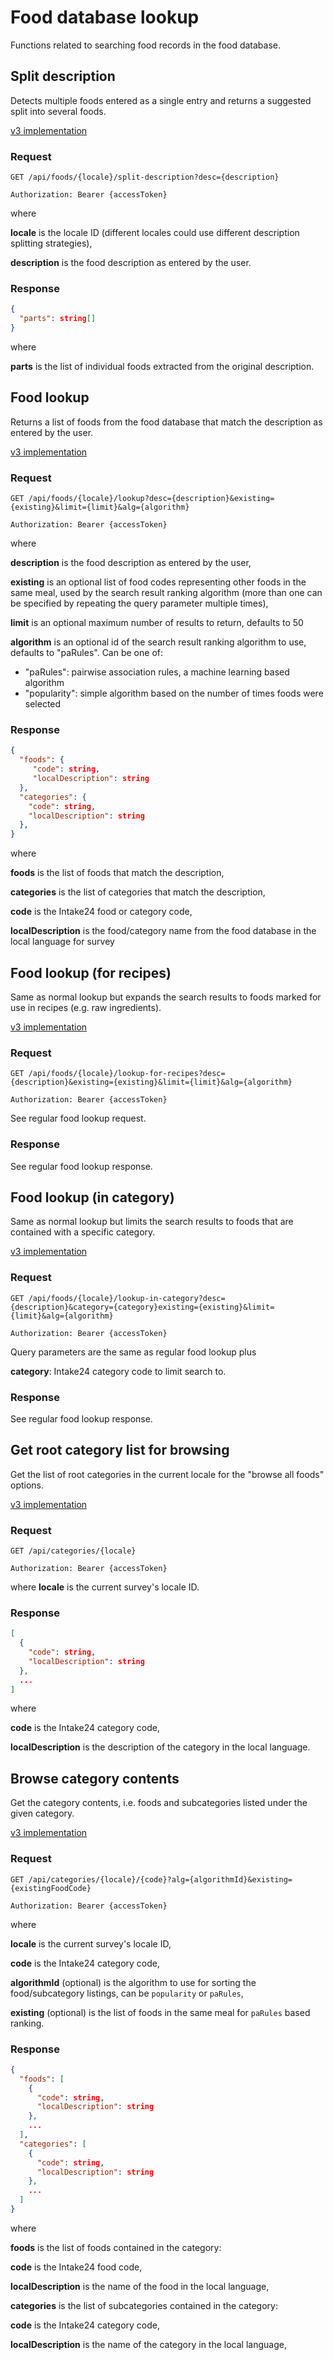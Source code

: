 # Food database lookup

Functions related to searching food records in the food database.

## Split description

Detects multiple foods entered as a single entry and returns a suggested split into several foods.

[v3 implementation](https://github.com/MRC-Epid-it24/api-server/blob/master/ApiPlayServer/app/controllers/food/user/FoodLookupController.scala#L52-L60)

### Request

```http
GET /api/foods/{locale}/split-description?desc={description}

Authorization: Bearer {accessToken}
```

where

**locale** is the locale ID (different locales could use different description splitting strategies),

**description** is the food description as entered by the user.

### Response

```json
{
  "parts": string[]
}
```

where

**parts** is the list of individual foods extracted from the original description.

## Food lookup

Returns a list of foods from the food database that match the description as entered by the user.

[v3 implementation](https://github.com/MRC-Epid-it24/api-server/blob/master/ApiPlayServer/app/controllers/food/user/FoodLookupController.scala#L62-L74)

### Request

```http
GET /api/foods/{locale}/lookup?desc={description}&existing={existing}&limit={limit}&alg={algorithm}

Authorization: Bearer {accessToken}
```

where

**description** is the food description as entered by the user,

**existing** is an optional list of food codes representing other foods in the same meal, used by the search result
ranking algorithm (more than one can be specified by repeating the query parameter multiple times),

**limit** is an optional maximum number of results to return, defaults to 50

**algorithm** is an optional id of the search result ranking algorithm to use, defaults to "paRules". Can be one of:

- "paRules": pairwise association rules, a machine learning based algorithm
- "popularity": simple algorithm based on the number of times foods were selected

### Response

```json
{
  "foods": {
     "code": string,
     "localDescription": string
  },
  "categories": {
    "code": string,
    "localDescription": string
  },
}
```

where

**foods** is the list of foods that match the description,

**categories** is the list of categories that match the description,

**code** is the Intake24 food or category code,

**localDescription** is the food/category name from the food database in the local language for survey

## Food lookup (for recipes)

Same as normal lookup but expands the search results to foods marked for use in recipes (e.g. raw ingredients).

[v3 implementation](https://github.com/MRC-Epid-it24/api-server/blob/master/ApiPlayServer/app/controllers/food/user/FoodLookupController.scala#L95-L100)

### Request

```http
GET /api/foods/{locale}/lookup-for-recipes?desc={description}&existing={existing}&limit={limit}&alg={algorithm}

Authorization: Bearer {accessToken}
```

See regular food lookup request.

### Response

See regular food lookup response.

## Food lookup (in category)

Same as normal lookup but limits the search results to foods that are contained with a specific category.

[v3 implementation](https://github.com/MRC-Epid-it24/api-server/blob/master/ApiPlayServer/app/controllers/food/user/FoodLookupController.scala#L103-L114)

### Request

```http
GET /api/foods/{locale}/lookup-in-category?desc={description}&category={category}existing={existing}&limit={limit}&alg={algorithm}

Authorization: Bearer {accessToken}
```

Query parameters are the same as regular food lookup plus

**category**: Intake24 category code to limit search to.

### Response

See regular food lookup response.

## Get root category list for browsing

Get the list of root categories in the current locale for the "browse all foods" options.

[v3 implementation](https://github.com/MRC-Epid-it24/api-server/blob/master/FoodDataSQL/src/main/scala/uk/ac/ncl/openlab/intake24/foodsql/user/FoodBrowsingServiceImpl.scala#L28-L37)

### Request

```http
GET /api/categories/{locale}

Authorization: Bearer {accessToken}
```

where **locale** is the current survey's locale ID.

### Response

```json
[
  {
    "code": string,
    "localDescription": string
  },
  ...
]
```

where

**code** is the Intake24 category code,

**localDescription** is the description of the category in the local language.

## Browse category contents

Get the category contents, i.e. foods and subcategories listed under the given category.

[v3 implementation](https://github.com/MRC-Epid-it24/api-server/blob/master/FoodDataSQL/src/main/scala/uk/ac/ncl/openlab/intake24/foodsql/user/FoodBrowsingServiceImpl.scala#L81-L89)

### Request

```http
GET /api/categories/{locale}/{code}?alg={algorithmId}&existing={existingFoodCode}

Authorization: Bearer {accessToken}
```

where

**locale** is the current survey's locale ID,

**code** is the Intake24 category code,

**algorithmId** (optional) is the algorithm to use for sorting the food/subcategory listings, can be `popularity` or
`paRules`,

**existing** (optional) is the list of foods in the same meal for `paRules` based ranking.

### Response

```json
{
  "foods": [
    {
      "code": string,
      "localDescription": string
    },
    ...
  ],
  "categories": [
    {
      "code": string,
      "localDescription": string
    },
    ...
  ]
}
```

where

**foods** is the list of foods contained in the category:

<div class="nested-description">

**code** is the Intake24 food code,

**localDescription** is the name of the food in the local language,

</div>

**categories** is the list of subcategories contained in the category:

<div class="nested-description">

**code** is the Intake24 category code,

**localDescription** is the name of the category in the local language,

</div>
